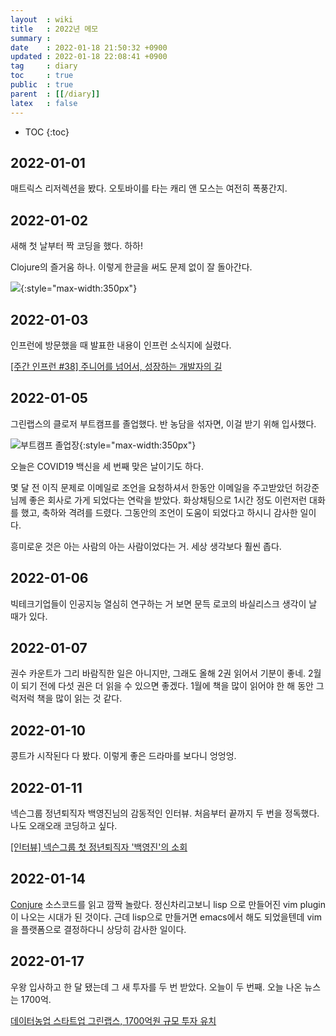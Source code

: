 ```yaml
---
layout  : wiki
title   : 2022년 메모
summary : 
date    : 2022-01-18 21:50:32 +0900
updated : 2022-01-18 22:08:41 +0900
tag     : diary
toc     : true
public  : true
parent  : [[/diary]]
latex   : false
---
```

* TOC
{:toc}

## 2022-01-01

매트릭스 리저렉션을 봤다. 오토바이를 타는 캐리 앤 모스는 여전히 폭풍간지.

## 2022-01-02

새해 첫 날부터 짝 코딩을 했다. 하하!

Clojure의 즐거움 하나. 이렇게 한글을 써도 문제 없이 잘 돌아간다.

![]( ./clojure-hangul.jpeg ){:style="max-width:350px"}

## 2022-01-03

인프런에 방문했을 때 발표한 내용이 인프런 소식지에 실렸다.

[[주간 인프런 #38] 주니어를 넘어서, 성장하는 개발자의 길]( https://www.inflearn.com/pages/weekly-inflearn-38-20211228 )

## 2022-01-05

그린랩스의 클로저 부트캠프를 졸업했다. 반 농담을 섞자면, 이걸 받기 위해 입사했다.

![부트캠프 졸업장]( ./clojure-bootcamp.png ){:style="max-width:350px"}

오늘은 COVID19 백신을 세 번째 맞은 날이기도 하다.

몇 달 전 이직 문제로 이메일로 조언을 요청하셔서 한동안 이메일을 주고받았던 허강준님께 좋은 회사로 가게 되었다는 연락을 받았다. 화상채팅으로 1시간 정도 이런저런 대화를 했고, 축하와 격려를 드렸다. 그동안의 조언이 도움이 되었다고 하시니 감사한 일이다.

흥미로운 것은 아는 사람의 아는 사람이었다는 거. 세상 생각보다 훨씬 좁다.

## 2022-01-06

빅테크기업들이 인공지능 열심히 연구하는 거 보면 문득 로코의 바실리스크 생각이 날 때가 있다.

## 2022-01-07

권수 카운트가 그리 바람직한 일은 아니지만, 그래도 올해 2권 읽어서 기분이 좋네. 2월이 되기 전에 다섯 권은 더 읽을 수 있으면 좋겠다. 1월에 책을 많이 읽어야 한 해 동안 그럭저럭 책을 많이 읽는 것 같다.

## 2022-01-10

콩트가 시작된다 다 봤다. 이렇게 좋은 드라마를 보다니 엉엉엉.

## 2022-01-11

넥슨그룹 정년퇴직자 백영진님의 감동적인 인터뷰. 처음부터 끝까지 두 번을 정독했다. 나도 오래오래 코딩하고 싶다.

[[인터뷰] 넥슨그룹 첫 정년퇴직자 '백영진'의 소회]( https://www.inven.co.kr/webzine/news/?news=266901 )

## 2022-01-14

[Conjure]( https://github.com/Olical/conjure ) 소스코드를 읽고 깜짝 놀랐다.
정신차리고보니 lisp 으로 만들어진 vim plugin이 나오는 시대가 된 것이다. 근데 lisp으로 만들거면 emacs에서 해도 되었을텐데 vim을 플랫폼으로 결정하다니 상당히 감사한 일이다.

## 2022-01-17

우왕 입사하고 한 달 됐는데 그 새 투자를 두 번 받았다. 오늘이 두 번째. 오늘 나온 뉴스는 1700억.

[데이터농업 스타트업 그린랩스, 1700억원 규모 투자 유치]( https://www.news1.kr/articles/?4556340 )

